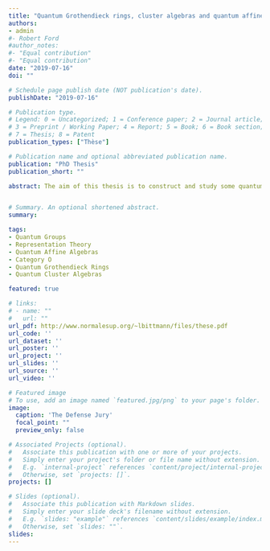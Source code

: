 ```yaml
---
title: "Quantum Grothendieck rings, cluster algebras and quantum affine category $O$"
authors:
- admin
#- Robert Ford
#author_notes:
#- "Equal contribution"
#- "Equal contribution"
date: "2019-07-16"
doi: ""

# Schedule page publish date (NOT publication's date).
publishDate: "2019-07-16"

# Publication type.
# Legend: 0 = Uncategorized; 1 = Conference paper; 2 = Journal article;
# 3 = Preprint / Working Paper; 4 = Report; 5 = Book; 6 = Book section;
# 7 = Thesis; 8 = Patent
publication_types: ["Thèse"]

# Publication name and optional abbreviated publication name.
publication: "PhD Thesis"
publication_short: ""

abstract: The aim of this thesis is to construct and study some quantum Grothendieck ring structure for the category $\mathcal{O}$ of representations of the Borel subalgebra {{< math >}}$\mathcal{U}_{q}(\hat{\mathfrak{b}})${{< /math >}} of a quantum affine algebra {{< math >}}$\mathcal{U}_{q}(\hat{\mathfrak{g}})${{< /math >}}. First of all, we focus on the construction of asymptotical standard modules, analogs in the context of the category $\mathcal{O}$ of the standard modules in the category of finite-dimensional {{< math >}}$\mathcal{U}_{q}(\hat{\mathfrak{g}})${{< /math >}}-modules. A construction of these modules is given in the case where the underlying simple Lie algebra $\mathfrak{g}$ is {{< math >}}$\mathfrak{sl}_{2}${{< /math >}}. Next, we define a new quantum torus, which extends the quantum torus containing the quantum Grothendieck ring of the category of finite-dimensional modules. In order to do this, we use notions linked to quantum cluster algebras. In the same spirit, we build a quantum cluster algebra structure on the quantum Grothendieck ring of a monoidal subcategory {{< math >}}$\mathscr{C}_{\mathbb{Z}}^{-}${{< /math >}} of the category of finite-dimensional representations. With this quantum torus, we define the quantum Grothendieck ring {{< math >}}$K_t(\mathcal{O}^{+}_\mathbb{Z})${{< /math >}} of a subcategory {{< math >}}$\mathcal{O}^+_\mathbb{Z}${{< /math >}} of the category $\mathcal{O}$ as a quantum cluster algebra. Then, we prove that this quantum Grothendieck ring contains that of the category of finite-dimensional representation. This result is first shown directly in type $A$, and then in all simply-laced types using the quantum cluster algebra structure of {{< math >}}$K_t(\mathscr{C}_\mathbb{Z}^{-})${{< /math >}}. Finally, we define $(q,t)$-characters for some remarkable infinite-dimensional simple representations in the category {{< math >}}$\mathcal{O}^{+}_\mathbb{Z}${{< /math >}}. This enables us to write $t$-deformed analogs of important relations in the classical Grothendieck ring of the category $\mathcal{O}$, which are related to the corresponding quantum integrable systems.


# Summary. An optional shortened abstract.
summary: 

tags:
- Quantum Groups
- Representation Theory
- Quantum Affine Algebras
- Category O
- Quantum Grothendieck Rings
- Quantum Cluster Algebras

featured: true

# links:
# - name: ""
#   url: ""
url_pdf: http://www.normalesup.org/~lbittmann/files/these.pdf
url_code: ''
url_dataset: ''
url_poster: ''
url_project: ''
url_slides: ''
url_source: ''
url_video: ''

# Featured image
# To use, add an image named `featured.jpg/png` to your page's folder. 
image:
  caption: 'The Defense Jury'
  focal_point: ""
  preview_only: false

# Associated Projects (optional).
#   Associate this publication with one or more of your projects.
#   Simply enter your project's folder or file name without extension.
#   E.g. `internal-project` references `content/project/internal-project/index.md`.
#   Otherwise, set `projects: []`.
projects: []

# Slides (optional).
#   Associate this publication with Markdown slides.
#   Simply enter your slide deck's filename without extension.
#   E.g. `slides: "example"` references `content/slides/example/index.md`.
#   Otherwise, set `slides: ""`.
slides: 
---
```


